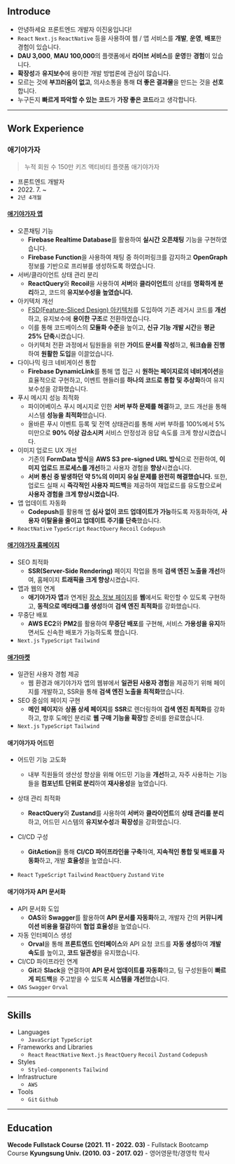 ## Introduce

- 안녕하세요 프론트엔드 개발자 이진웅입니다!
- `React` `Next.js` `ReactNative` 등을 사용하여 웹 / 앱 서비스를 **개발**, **운영**, **배포**한 경험이 있습니다.
- **DAU 3,000**, **MAU 100,000**의 플랫폼에서 **라이브 서비스**를 **운영**한 **경험**이 있습니다.
- **확장성**과 **유지보수**에 용이한 개발 방법론에 관심이 많습니다.
- 모르는 것에 **부끄러움이 없고**, 의사소통을 통해 **더 좋은 결과물**을 만드는 것을 **선호**합니다.
- 누구든지 **빠르게 파악할 수 있는 코드**가 **가장 좋은 코드**라고 생각합니다.

---

## Work Experience

### 애기야가자

> 누적 회원 수 150만 키즈 액티비티 플랫폼 애기야가자

- 프론트엔드 개발자
- 2022\. 7\. ~
- `2년 4개월`

#### [**애기야가자 앱**](https://apps.apple.com/kr/app/%EC%95%A0%EA%B8%B0%EC%95%BC%EA%B0%80%EC%9E%90-%ED%82%A4%EC%A6%88-%EC%97%AC%ED%96%89-%EB%86%80%EC%9D%B4-%ED%95%AB%ED%94%8C-%EC%A0%95%EB%B3%B4-%EC%9C%A1%EC%95%84%EC%95%B1/id1479205228)

- 오픈채팅 기능
  - **Firebase Realtime Database**를 활용하여 **실시간** **오픈채팅** 기능을 구현하였습니다.
  - **Firebase Function**을 사용하여 채팅 중 하이퍼링크를 감지하고 **OpenGraph**정보를 기반으로 프리뷰를 생성하도록 하였습니다.
- 서버/클라이언트 상태 관리 분리
  - **ReactQuery**와 **Recoil**을 사용하여 **서버**와 **클라이언트**의 상태를 **명확하게 분리**하고, 코드의 **유지보수성을 높였습니다.**
- 아키텍처 개선
  - [FSD(Feature-Sliced Design) 아키텍처](https://feature-sliced.design/)를 도입하여 기존 레거시 코드를 **개선**하고, 유지보수에 **용이한 구조**로 전환하였습니다.
  - 이를 통해 코드베이스의 **모듈화 수준**을 높이고, **신규 기능 개발 시간**을 **평균 25% 단축**시켰습니다.
  - 아키텍처 전환 과정에서 팀원들을 위한 **가이드 문서를 작성**하고, **워크숍을 진행**하여 **원활한 도입**을 이끌었습니다.
- 다이나믹 링크 네비게이션 통합
  - **Firebase DynamicLink**를 통해 앱 접근 시 **원하는 페이지로의 네비게이션**을 효율적으로 구현하고, 이벤트 핸들러를 **하나의 코드로 통합 및 추상화**하여 유지보수성을 강화했습니다.
- 푸시 메시지 성능 최적화
  - 파이어베이스 푸시 메시지로 인한 **서버 부하 문제를 해결**하고, 코드 개선을 통해 시스템 **성능을 최적화**했습니다.
  - 올바른 푸시 이벤트 등록 및 전역 상태관리를 통해 서버 부하를 100%에서 5% 미만으로 **90% 이상 감소시켜** 서비스 안정성과 응답 속도를 크게 향상시켰습니다.
- 이미지 업로드 UX 개선
  - 기존의 **FormData 방식**을 **AWS S3 pre-signed URL 방식**으로 전환하여, **이미지 업로드 프로세스를 개선**하고 사용자 경험을 **향상**시켰습니다.
  - **서버 통신 중 발생하던 약 5%의 이미지 유실 문제를 완전히 해결했습니다.** 또한, 업로드 실패 시 **즉각적인 사용자 피드백**을 제공하여 재업로드를 유도함으로써 **사용자 경험을 크게 향상시켰습니다.**
- 앱 업데이트 자동화
  - **Codepush**를 활용해 앱 **심사 없이 코드 업데이트가 가능**하도록 자동화하여, **사용자 이탈율을 줄이고 업데이트 주기를 단축**했습니다.
- `ReactNative` `TypeScript` `ReactQuery` `Recoil` `Codepush`

#### [**애기야가자 홈페이지**](https://babygo.kr/)

- SEO 최적화
  - **SSR(Server-Side Rendering)** 페이지 작업을 통해 **검색 엔진 노출을 개선**하여, 홈페이지 **트래픽을 크게 향상**시켰습니다.
- 앱과 웹의 연계
  - **애기야가자 앱**과 연계된 [장소 정보 페이지](https://babygo.kr/place/39580040-de45-4047-892e-182dc977b10e)를 **웹**에서도 확인할 수 있도록 구현하고, **동적으로 메타태그를 생성**하여 **검색 엔진 최적화**를 강화했습니다.
- 무중단 배포
  - **AWS EC2**와 **PM2**를 활용하여 **무중단 배포**를 구현해, 서비스 **가용성을 유지**하면서도 신속한 배포가 가능하도록 했습니다.
- `Next.js` `TypeScript` `Tailwind`

#### [**애가마켓**](https://babygo.kr/store)

- 일관된 사용자 경험 제공
  - 웹 환경과 애기야가자 앱의 웹뷰에서 **일관된 사용자 경험**을 제공하기 위해 페이지를 개발하고, SSR을 통해 **검색 엔진 노출을 최적화**했습니다.
- SEO 중심의 페이지 구현
  - **메인 페이지**와 **상품 상세 페이지**를 **SSR**로 렌더링하여 **검색 엔진 최적화**를 강화하고, 향후 도메인 분리로 **웹 구매 기능을 확장**할 준비를 완료했습니다.
- `Next.js` `TypeScript` `Tailwind`

#### **애기야가자 어드민**

- 어드민 기능 고도화
  - 내부 직원들의 생산성 향상을 위해 어드민 기능을 **개선**하고, 자주 사용하는 기능들을 **컴포넌트 단위로 분리**하여 **재사용성**을 높였습니다.
- 상태 관리 최적화

  - **ReactQuery**와 **Zustand**를 사용하여 **서버**와 **클라이언트**의 **상태 관리를 분리**하고, 어드민 시스템의 **유지보수성**과 **확장성**을 강화했습니다.

- CI/CD 구성
  - **GitAction**을 통해 **CI/CD 파이프라인을 구축**하여, **지속적인 통합 및 배포를 자동화**하고, 개발 **효율성**을 높였습니다.
- `React` `TypeScript` `Tailwind` `ReactQuery` `Zustand` `Vite`

#### **애기야가자 API 문서화**

- API 문서화 도입
  - **OAS**와 **Swagger**를 활용하여 **API 문서를 자동화**하고, 개발자 간의 **커뮤니케이션 비용을 절감**하여 **협업 효율성**을 높였습니다.
- 자동 인터페이스 생성
  - **Orval**을 통해 **프론트엔드 인터페이스**와 API 요청 코드를 **자동 생성**하여 **개발 속도**를 높이고, **코드 일관성**을 유지했습니다.
- CI/CD 파이프라인 연계
  - **Git**과 **Slack**을 연결하여 **API 문서 업데이트를 자동화**하고, 팀 구성원들이 **빠르게 피드백**을 주고받을 수 있도록 **시스템을 개선**했습니다.
- `OAS` `Swagger` `Orval`

---

## Skills

- Languages
  - `JavaScript` `TypeScript`
- Frameworks and Libraries
  - `React` `ReactNative` `Next.js` `ReactQuery` `Recoil` `Zustand` `Codepush`
- Styles
  - `Styled-components` `Tailwind`
- Infrastructure
  - `AWS`
- Tools
  - `Git` `Github`

---

## Education

**Wecode Fullstack Course (2021. 11 - 2022. 03)** - Fullstack Bootcamp Course
**Kyungsung Univ. (2010. 03 - 2017. 02)** - 영어영문학/경영학 학사
